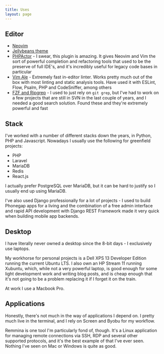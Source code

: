 ```yaml
---
title: Uses
layout: page
---
```

## Editor

* [Neovim](https://neovim.io/)
* [Jellybeans theme](https://github.com/nanotech/jellybeans.vim)
* [PHPActor](https://phpactor.github.io/phpactor/) - I swear, this plugin is amazing. It gives Neovim and Vim the sort of powerful completion and refactoring tools that used to be the preserve of full IDE's, and it's incredibly useful for legacy code bases in particular
* [Vim Ale](https://github.com/dense-analysis/ale) - Extremely fast in-editor linter. Works pretty much out of the box with most linting and static analysis tools. Have used it with ESLint, Flow, Psalm, PHP and CodeSniffer, among others
* [FZF and Ripgrep](https://github.com/junegunn/fzf.vim) - I used to just rely on `git grep`, but I've had to work on a few projects that are still in SVN in the last couple of years, and I needed a good search solution. Found these and they're extremely powerful and fast

## Stack

I've worked with a number of different stacks down the years, in Python, PHP and Javascript. Nowadays I usually use the following for greenfield projects:

* PHP
* Laravel
* MariaDB
* Redis
* React.js

I actually prefer PostgreSQL over MariaDB, but it can be hard to justify so I usually end up using MariaDB.

I've also used Django professionally for a lot of projects - I used to build Phonegap apps for a living and the combination of a free admin interface and rapid API development with Django REST Framework made it very quick when building mobile app backends.

## Desktop

I have literally never owned a desktop since the 8-bit days - I exclusively use laptops.

My workhorse for personal projects is a Dell XPS 13 Developer Edition running the current Ubuntu LTS. I also own an HP Stream 11 running Xubuntu, which, while not a very powerful laptop, is good enough for some light development work and writing blog posts, and is cheap enough that it's not going to be a problem replacing it if I forget it on the train.

At work I use a Macbook Pro.

## Applications

Honestly, there's not much in the way of applications I depend on. I pretty much live in the terminal, and I rely on Screen and Byobu for my workflow.

Remmina is one tool I'm particularly fond of, though. It's a Linux application for managing remote connections via SSH, RDP and several other supported protocols, and it's the best example of that I've ever seen. Nothing I've seen on Mac or Windows is quite as good.
